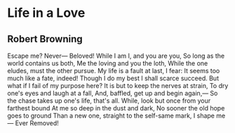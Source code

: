 # Life in a Love
## Robert Browning
Escape me?
Never—
Beloved!
While I am I, and you are you,
So long as the world contains us both,
Me the loving and you the loth,
While the one eludes, must the other pursue.
My life is a fault at last, I fear:
It seems too much like a fate, indeed!
Though I do my best I shall scarce succeed.
But what if I fail of my purpose here?
It is but to keep the nerves at strain,
To dry one's eyes and laugh at a fall,
And, baffled, get up and begin again,—
So the chase takes up one's life, that's all.
While, look but once from your farthest bound
At me so deep in the dust and dark,
No sooner the old hope goes to ground
Than a new one, straight to the self-same mark,
I shape me—
Ever
Removed!
